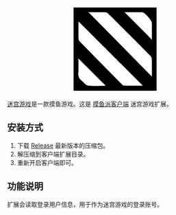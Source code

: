 <p align="center">
  <img width="200" src="./public/icon.png">
</p>

[迷宫游戏](https://maze.hancel.org)是一款摸鱼游戏。这是 [摸鱼派客户端](https://github.com/imlinhanchao/fishpi-desktop) 迷宫游戏扩展。

## 安装方式

1. 下载 [Release](https://github.com/imlinhanchao/fishpi-ext-maze/releases) 最新版本的压缩包。
2. 解压缩到客户端扩展目录。
3. 重新开启客户端即可。

## 功能说明
扩展会读取登录用户信息，用于作为迷宫游戏的登录账号。
